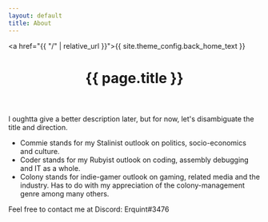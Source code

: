 ```yaml
---
layout: default
title: About
---
```


<a href="{{ "/" | relative_url }}">{{ site.theme_config.back_home_text }}</a>

<header>
  <h1>{{ page.title }}</h1>
</header>

I oughtta give a better description later, but for now, let's disambiguate the title and direction.
* Commie stands for my Stalinist outlook on politics, socio-economics and culture.
* Coder stands for my Rubyist outlook on coding, assembly debugging and IT as a whole.
* Colony stands for indie-gamer outlook on gaming, related media and the industry.
Has to do with my appreciation of the colony-management genre among many others.

Feel free to contact me at Discord: Erquint#3476
